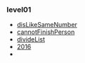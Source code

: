 ### level01

* [disLikeSameNumber](https://gist.github.com/amorfati0310/a05df31668bc3b26a284ffc8119f1be8)
* [cannotFinishPerson](https://gist.github.com/amorfati0310/0c2cc0e2131f683845fb56c1f4c12c62)
* [divideList](https://gist.github.com/amorfati0310/8e66e0e15316bbd2e1940474defc2b49)
* [2016](https://gist.github.com/amorfati0310/4028a345889e1ec2668f783219f2b896)
* []()